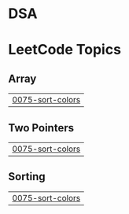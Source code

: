 # DSA
<!---LeetCode Topics Start-->
# LeetCode Topics
## Array
|  |
| ------- |
| [0075-sort-colors](https://github.com/Bhavesh04A/DSA/tree/master/0075-sort-colors) |
## Two Pointers
|  |
| ------- |
| [0075-sort-colors](https://github.com/Bhavesh04A/DSA/tree/master/0075-sort-colors) |
## Sorting
|  |
| ------- |
| [0075-sort-colors](https://github.com/Bhavesh04A/DSA/tree/master/0075-sort-colors) |
<!---LeetCode Topics End-->